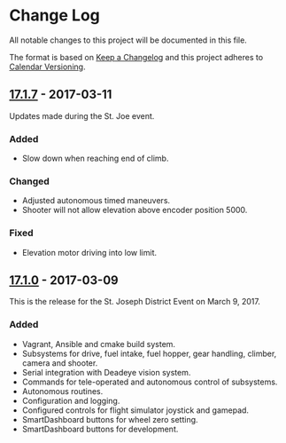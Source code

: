 # Change Log

All notable changes to this project will be documented in this file.

The format is based on [Keep a Changelog](http://keepachangelog.com/) and this project adheres to [Calendar Versioning](http://calver.org).

## [17.1.7] - 2017-03-11

Updates made during the St. Joe event.

### Added

- Slow down when reaching end of climb.

### Changed

- Adjusted autonomous timed maneuvers.
- Shooter will not allow elevation above encoder position 5000.

### Fixed

- Elevation motor driving into low limit.

## [17.1.0] - 2017-03-09

This is the release for the St. Joseph District Event on March 9, 2017.

### Added

- Vagrant, Ansible and cmake build system.
- Subsystems for drive, fuel intake, fuel hopper, gear handling, climber, camera and shooter.
- Serial integration with Deadeye vision system.
- Commands for tele-operated and autonomous control of subsystems.
- Autonomous routines.
- Configuration and logging.
- Configured controls for flight simulator joystick and gamepad.
- SmartDashboard buttons for wheel zero setting.
- SmartDashboard buttons for development.

[17.1.7]:https://gitlab.com/strykeforce2767/steamworks/compare/v17.1.0...v17.1.7
[17.1.0]: https://gitlab.com/strykeforce2767/steamworks/compare/db95a39e1200b61adbb51dc9eabe4e147ffd2796...v17.1.0
[unreleased]: https://gitlab.com/strykeforce2767/steamworks/compare/db95a39e1200b61adbb51dc9eabe4e147ffd2796...develop
